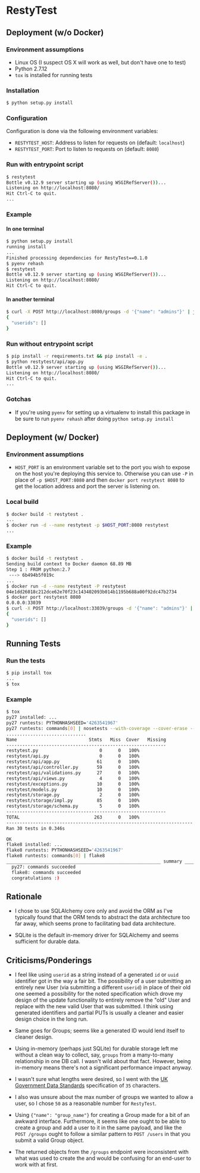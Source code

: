 # RestyTest

## Deployment (w/o Docker)

### Environment assumptions
* Linux OS (I suspect OS X will work as well, but don't have one to test)
* Python 2.7.12
* `tox` is installed for running tests

### Installation

```bash
$ python setup.py install
```

### Configuration

Configuration is done via the following environment variables:

* `RESTYTEST_HOST`: Address to listen for requests on (default: `localhost`)
* `RESTYTEST_PORT`: Port to listen to requests on (default: `8080`)

### Run with entrypoint script

```bash
$ restytest
Bottle v0.12.9 server starting up (using WSGIRefServer())...
Listening on http://localhost:8080/
Hit Ctrl-C to quit.
...
```

### Example

#### In one terminal

```bash
$ python setup.py install
running install
...
Finished processing dependencies for RestyTest==0.1.0
$ pyenv rehash
$ restytest
Bottle v0.12.9 server starting up (using WSGIRefServer())...
Listening on http://localhost:8080/
Hit Ctrl-C to quit.
```

#### In another terminal

```bash
$ curl -X POST http://localhost:8080/groups -d '{"name": "admins"}' | jq .
{
  "userids": []
}
```

### Run without entrypoint script

```bash
$ pip install -r requirements.txt && pip install -e .
$ python restytest/api/app.py
Bottle v0.12.9 server starting up (using WSGIRefServer())...
Listening on http://localhost:8080/
Hit Ctrl-C to quit.
...
```

### Gotchas

* If you're using `pyenv` for setting up a virtualenv to install this package in
  be sure to run `pyenv rehash` after doing `python setup.py install`

## Deployment (w/ Docker)

### Environment assumptions

* `HOST_PORT` is an environment variable set to the port you wish to expose on
  the host you're deploying this service to. Otherwise you can use `-P` in place
  of `-p $HOST_PORT:8080` and then `docker port restytest 8080` to get the
  location address and port the server is listening on.

### Local build

```bash
$ docker build -t restytest .
...
$ docker run -d --name restytest -p $HOST_PORT:8080 restytest
...
```

### Example

```bash
$ docker build -t restytest .
Sending build context to Docker daemon 68.89 MB
Step 1 : FROM python:2.7
 ---> 6b494b5f019c
...
$ docker run -d --name restytest -P restytest
04e1dd26018c212dce62e70f23c143402093b014b1195b688a00f92dc47b2734
$ docker port restytest 8080
0.0.0.0:33039
$ curl -X POST http://localhost:33039/groups -d '{"name": "admins"}' | jq .
{
  "userids": []
}
```

## Running Tests

### Run the tests

```bash
$ pip install tox
...
$ tox
```
### Example

```bash
$ tox 
py27 installed: ...
py27 runtests: PYTHONHASHSEED='4263541967'
py27 runtests: commands[0] | nosetests --with-coverage --cover-erase --cover-package=restytest
..............................
Name                           Stmts   Miss  Cover   Missing
------------------------------------------------------------
restytest.py                       0      0   100%
restytest/api.py                   0      0   100%
restytest/api/app.py              61      0   100%
restytest/api/controller.py       59      0   100%
restytest/api/validations.py      27      0   100%
restytest/api/views.py             4      0   100%
restytest/exceptions.py           10      0   100%
restytest/models.py               10      0   100%
restytest/storage.py               2      0   100%
restytest/storage/impl.py         85      0   100%
restytest/storage/schema.py        5      0   100%
------------------------------------------------------------
TOTAL                            263      0   100%
----------------------------------------------------------------------
Ran 30 tests in 0.346s

OK
flake8 installed: ...
flake8 runtests: PYTHONHASHSEED='4263541967'
flake8 runtests: commands[0] | flake8
__________________________________________________________ summary ___________________________________________________________
  py27: commands succeeded
  flake8: commands succeeded
  congratulations :)
```

## Rationale

* I chose to use SQLAlchemy core only and avoid the ORM as I've typically found
  that the ORM tends to abstract the data architecture too far away, which seems
  prone to facilitating bad data architecture.

* SQLite is the default in-memory driver for SQLAlchemy and seems sufficient for
  durable data.

## Criticisms/Ponderings

* I feel like using `userid` as a string instead of a generated `id` or `uuid`
  identifier got in the way a fair bit. The possibility of a user
  submitting an entirely new User (via submitting a different `userid`) in place
  of their old one seemed a possibility for the noted specification which drove
  my design of the update functionality to entirely remove the "old" User and
  replace with the new valid User that was submitted. I think using generated
  identifiers and partial PUTs is usually a cleaner and easier design choice in
  the long run.

* Same goes for Groups; seems like a generated ID would lend itself to
  cleaner design.

* Using in-memory (perhaps just SQLite) for durable storage left me without a
  clean way to collect, say, `groups` from a many-to-many relationship in one
  DB call. I wasn't wild about that fact. However, being in-memory means there's
  not a significant performance impact anyway.

* I wasn't sure what lengths were desired, so I went with the
  [UK Government Data Standards](http://webarchive.nationalarchives.gov.uk/20100407120701/http://cabinetoffice.gov.uk/govtalk/schemasstandards/e-gif/datastandards/person_information/person_name.aspx)
  specification of `35` characters.

* I also was unsure about the max number of groups we wanted to allow a user, so
  I chose `50` as a reasonable number for `RestyTest`.

* Using `{"name": "group_name"}` for creating a Group made for a bit of an
  awkward interface. Furthermore, it seems like one ought to be able to create
  a group and add a user to it in the same payload, and like the `POST /groups`
  ought to follow a similar pattern to `POST /users` in that you submit a valid
  Group object.

* The returned objects from the `/groups` endpoint were inconsistent with what
  was used to create the  and
  would be confusing for an end-user to work with at first.
